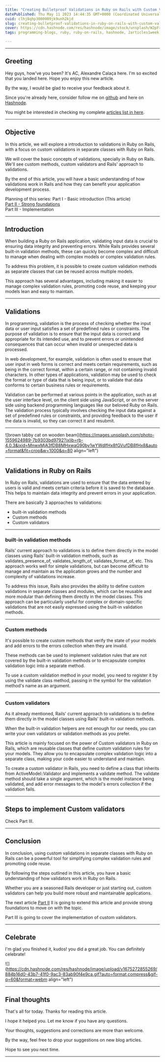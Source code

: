 ```yaml
---
title: "Creating Bulletproof Validations in Ruby on Rails with Custom Validators [Part I ]"
datePublished: Thu May 11 2023 14:44:35 GMT+0000 (Coordinated Universal Time)
cuid: clhj8qhp3000009jk9unh2kjd
slug: creating-bulletproof-validations-in-ruby-on-rails-with-custom-validators-part-i
cover: https://cdn.hashnode.com/res/hashnode/image/stock/unsplash/W2pFr3MSYkA/upload/98436497cf39a19b7a16b82657c9df09.jpeg
tags: programming-blogs, ruby, ruby-on-rails, hashnode, 2articles1week

---
```


---

## Greeting

Hey guys, how've you been? It's AC, Alexandre Calaça here. I'm so excited that you landed here. Hope you enjoy this new article.

By the way, I would be glad to receive your feedback about it.

Since you're already here, consider follow me on [github](https://github.com/alexcalaca) and here on [Hashnode](https://blog.alexandrecalaca.com/).

You might be interested in checking my complete [articles list in here](https://blog.alexandrecalaca.com/all-articles).

---

## Objective

In this article, we will explore a introduction to validations in Ruby on Rails, with a focus on custom validations in separate classes with Ruby on Rails.

We will cover the basic concepts of validations, specially in Ruby on Rails. We'll see custom methods, custom validators and Rails' approach to validations.

By the end of this article, you will have a basic understanding of how validations  work in Rails and how they can benefit your application development process.

Planning of this series:
Part I -  Basic introduction (This article) <br/>
[Part II - Strong foundations](https://blog.alexandrecalaca.com/creating-bulletproof-validations-in-ruby-on-rails-with-custom-validators-part-ii) <br/>
Part III - Implementation

---

## Introduction

When building a Ruby on Rails application, validating input data is crucial to ensuring data integrity and preventing errors. While Rails provides several built-in validation methods, these can quickly become complex and difficult to manage when dealing with complex models or complex validation rules.

To address this problem, it is possible to create custom validation methods as separate classes that can be reused across multiple models.

This approach has several advantages, including making it easier to manage complex validation rules, promoting code reuse, and keeping your models lean and easy to maintain.

---

## Validations

In programming, validation is the process of checking whether the input data or user input satisfies a set of predefined rules or constraints. The purpose of validation is to ensure that the input data is correct and appropriate for its intended use, and to prevent errors or unintended consequences that can occur when invalid or unexpected data is processed.

In web development, for example, validation is often used to ensure that user input in web forms is correct and meets certain requirements, such as being in the correct format, within a certain range, or not containing invalid characters. In other types of applications, validation may be used to check the format or type of data that is being input, or to validate that data conforms to certain business rules or requirements.

Validation can be performed at various points in the application, such as at the user interface level, on the client side using JavaScript, or on the server side using backend programming languages like our beloved Ruby on Rails. The validation process typically involves checking the input data against a set of predefined rules or constraints, and providing feedback to the user if the data is invalid, so they can correct it and resubmit.

---

![brown tabby cat on wooden beam](https://images.unsplash.com/photo-1559624989-7b9303bd9792?ixlib=rb-4.0.3&ixid=MnwxMjA3fDB8MHxwaG90by1wYWdlfHx8fGVufDB8fHx8&auto=format&fit=crop&w=1000&q=80 align="left")

---

## Validations in Ruby on Rails
In Ruby on Rails, validations are used to ensure that the data entered by users is valid and meets certain criteria before it is saved to the database. This helps to maintain data integrity and prevent errors in your application. 

There are basically 3 approaches to validations:
- built-in validation methods
- Custom methods
- Custom validators

---

### built-in validation methods

Rails' current approach to validations is to define them directly in the model classes using Rails' built-in validation methods, such as validates\_presence\_of, validates\_length\_of, validates\_format\_of, etc. This approach works well for simple validations, but can become difficult to manage and maintain as the application grows and the number and complexity of validations increase.

To address this issue, Rails also provides the ability to define custom validations in separate classes and modules, which can be reusable and more modular than defining them directly in the model classes. This approach can be particularly useful for complex or domain-specific validations that are not easily expressed using the built-in validation methods.

---

### Custom methods
It's possible to create custom methods that verify the state of your models and add errors to the errors collection when they are invalid.

These methods can be used to implement validation rules that are not covered by the built-in validation methods or to encapsulate complex validation logic into a separate method.

To use a custom validation method in your model, you need to register it by using the validate class method, passing in the symbol for the validation method's name as an argument.

---

### Custom validators
As it already mentioned, Rails' current approach to validations is to define them directly in the model classes using Rails' built-in validation methods.

When the built-in validation helpers are not enough for our needs, you can write your own validators or validation methods as you prefer.

This article is mainly focused on the power of Custom validators in Ruby on Rails, which are reusable classes that define custom validation rules for your models. They allow you to encapsulate complex validation logic into a separate class, making your code easier to understand and maintain.

To create a custom validator in Rails, you need to define a class that inherits from ActiveModel::Validator and implements a validate method. The validate method should take a single argument, which is the model instance being validated, and add error messages to the model's errors collection if the validation fails.

---

## Steps to implement Custom validators
Check Part III.

---

## Conclusion

In conclusion, using custom validations in separate classes with Ruby on Rails can be a powerful tool for simplifying complex validation rules and promoting code reuse.

By following the steps outlined in this article, you have a basic understanding of how validators work in Ruby on Rails.

Whether you are a seasoned Rails developer or just starting out, custom validators can help you build more robust and maintainable applications.

The next article [Part II](https://blog.alexandrecalaca.com/creating-bulletproof-validations-in-ruby-on-rails-with-custom-validators-part-ii) II is going to extend this article and provide strong foundations to move on with the topic.

Part III is going to cover the implementation of custom validators.

---

## Celebrate

I'm glad you finished it, kudos! you did a great job. You can definitely celebrate!

![](https://cdn.hashnode.com/res/hashnode/image/upload/v1675272855269/884b16d0-43b7-41f0-9ac3-83ab90f4e9ca.gif?auto=format,compress&gif-q=60&format=webm align="left")

---

## Final thoughts

That's all for today. Thanks for reading this article.

I hope it helped you. Let me know if you have any questions.

Your thoughts, suggestions and corrections are more than welcome.

By the way, feel free to drop your suggestions on new blog articles.

Hope to see you next time.

---